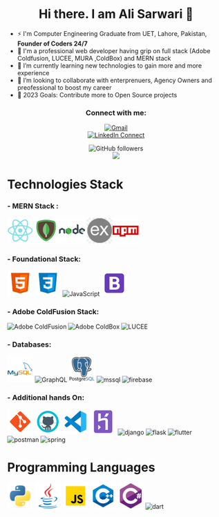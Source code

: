 <div align="center">
  
# Hi there. I am Ali Sarwari 👋
  
</div>

- ⚡ I'm Computer Engineering Graduate from UET, Lahore, Pakistan, **Founder of Coders 24/7**  
- 🧩 I'm a professional web developer having grip on full stack (Adobe Coldfusion, LUCEE, MURA ,ColdBox) and MERN stack  
- 🌱 I’m currently learning new technologies to gain more and more experience  
- 👯 I’m looking to collaborate with enterprenuers, Agency Owners and preofessional to boost my career  
- 🥅 2023 Goals: Contribute more to Open Source projects  

<div align="center">
  
### Connect with me:  
[![Gmail](https://img.shields.io/badge/-Send%20Mail-black?color=14171A&logo=gmail "mg0020@bjs-softsolution.com")](mailto:mg0020@bjs-softsolution.com?subject=From%20GitHub&body=Hi,%20there.%20Found%20you%20from%20GitHub.)  
[![LinkedIn Connect](https://img.shields.io/badge/-Connect-black?color=14171A&logo=linkedin)](https://www.linkedin.com/in/)

![GitHub followers](https://img.shields.io/github/followers/M-Usman-Tahir?label=follow&style=social "Follow on Github")  
![](https://komarev.com/ghpvc/?username=M-Usman-Tahir)  

</div>

# Technologies Stack

<p align="left">

### - MERN Stack :  
<img align="left" alt="React" src="https://raw.githubusercontent.com/sachinverma53121/sachinverma53121/master/icons/react.png" width="60" height="60"/>  
<img style="margin: auto;" src="https://raw.githubusercontent.com/sachinverma53121/sachinverma53121/master/icons/mongo.png" alt=mongoDB width="60" height="60"/><img style="margin: auto;" src="https://raw.githubusercontent.com/sachinverma53121/sachinverma53121/master/icons/node.png" alt=node width="60" height="60"/>  
<img style="margin: auto;" src="https://raw.githubusercontent.com/sachinverma53121/sachinverma53121/master/icons/express.png" alt=Express width="60" height="60"/><img style="margin: auto;" src="https://raw.githubusercontent.com/sachinverma53121/sachinverma53121/master/icons/npm.png" alt=npm width="60" height="60"/>  

<br>

### - Foundational Stack:  
<img style="margin: auto;" src="https://raw.githubusercontent.com/sachinverma53121/sachinverma53121/master/icons/html5.png" alt=html5 width="60" height="60"/>  
<img style="margin: auto;" src="https://raw.githubusercontent.com/sachinverma53121/sachinverma53121/master/icons/css3.png" alt=css3 width="60" height="60"/>  
<img style="margin: auto;" src="https://upload.wikimedia.org/wikipedia/commons/9/99/Unofficial_JavaScript_logo_2.svg" alt=JavaScript width="60" height="60"/>  
<img style="margin: auto;" src="https://raw.githubusercontent.com/sachinverma53121/sachinverma53121/master/icons/bootstrap.png" alt=bootstrap width="60" height="60"/>  
<br>

### - Adobe ColdFusion Stack:  
<img src="https://upload.wikimedia.org/wikipedia/commons/4/43/Adobe_ColdFusion_logo_2021.svg" alt="Adobe ColdFusion" width="60" height="60"/>  
<img src="https://upload.wikimedia.org/wikipedia/en/a/a5/ColdBoxLogo.png" alt="Adobe ColdBox" width="60" height="60"/>  
<img src="https://upload.wikimedia.org/wikipedia/commons/8/8a/Lucee-logo-bw.png" alt="LUCEE" width="60" height="60"/>  
<br>

### - Databases:  
<img src="https://raw.githubusercontent.com/devicons/devicon/master/icons/mysql/mysql-original-wordmark.svg" alt="mysql" width="60" height="60"/>  
<img src="https://upload.wikimedia.org/wikipedia/commons/1/17/GraphQL_Logo.svg" alt="GraphQL" width="60" height="60"/>  
<img src="https://raw.githubusercontent.com/devicons/devicon/master/icons/postgresql/postgresql-original-wordmark.svg" alt="postgresql" width="60" height="60"/>  
<img src="https://www.svgrepo.com/show/303229/microsoft-sql-server-logo.svg" alt="mssql" width="60" height="60"/>  
<img src="https://www.vectorlogo.zone/logos/firebase/firebase-icon.svg" alt="firebase" width="60" height="60"/>  
<br>

### - Additional hands On:  
<img style="margin: auto;" src="https://raw.githubusercontent.com/sachinverma53121/sachinverma53121/master/icons/git.png" alt=git width="60" height="60"/>  
<img style="margin: auto;" src="https://raw.githubusercontent.com/sachinverma53121/sachinverma53121/master/icons/github.png" alt=github width="60" height="60"/>  
<img style="margin: auto;" src="https://raw.githubusercontent.com/sachinverma53121/sachinverma53121/master/icons/vsc.png" alt=vs width="60" height="60"/>  
<img style="margin: auto;" src="https://raw.githubusercontent.com/sachinverma53121/sachinverma53121/master/icons/heroku.png" alt=vs width="60" height="60"/>  
<img src="https://cdn.worldvectorlogo.com/logos/django.svg" alt="django" width="60" height="60"/>  
<img src="https://www.vectorlogo.zone/logos/pocoo_flask/pocoo_flask-icon.svg" alt="flask" width="60" height="60"/>  
<img src="https://www.vectorlogo.zone/logos/flutterio/flutterio-icon.svg" alt="flutter" width="60" height="60"/>  
<img src="https://www.vectorlogo.zone/logos/getpostman/getpostman-icon.svg" alt="postman" width="60" height="60"/>  
<img src="https://www.vectorlogo.zone/logos/springio/springio-icon.svg" alt="spring" width="60" height="60"/>  
</p>

<h1>Programming Languages </h1>
<p align="left">
  <img src="https://raw.githubusercontent.com/devicons/devicon/master/icons/python/python-original.svg" alt="python" width="60" height="60"/>  
  <img src="https://raw.githubusercontent.com/devicons/devicon/master/icons/java/java-original.svg" alt="java" width="60" height="60"/>  
  <img style="margin: auto;" src="https://raw.githubusercontent.com/sachinverma53121/sachinverma53121/master/icons/js.png" alt=javascript width="60" height="60"/>  
  <img src="https://raw.githubusercontent.com/sachinverma53121/sachinverma53121/master/icons/cpp.png" alt="c++" width="60" height="60"/>  
  <img src="https://raw.githubusercontent.com/devicons/devicon/master/icons/csharp/csharp-original.svg" alt="csharp" width="60" height="60"/>  
  <img src="https://www.vectorlogo.zone/logos/dartlang/dartlang-icon.svg" alt="dart" width="60" height="60"/>  
</p>
